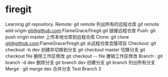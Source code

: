# firegit
Learning git repository.
Remote: git remote 列出所有的远程仓库
        git remote add origin git@github.com:FlameGrace/firegit.git 链接远程仓库
Push:   git push origin master 上传本地仓库到远程仓库
Clone:  git clone git@github.com:FlameGrace/firegit.git 从远程仓库克隆项目
Checkout:  git checkout -b dev 创建并切换到分支
           git checkout master 切换分支
           git checkout file 删除工作区修改
           git checkout -- file 撤销工作区修改
Branch :   git branch -d dev  删除分支
           git branch dev 创建分支 
           git branch 列出所有分支
Merge  :   git merge dev 合并分支
Test Branch 3        

